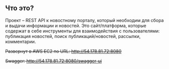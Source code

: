## Что это?
Проект – REST API к новостному порталу, который необходим для 
сбора и выдачи информации и новостей. Это сайт/платформа, которые 
содержат в себе инструменты для взаимодействия с пользователями: 
публикация новостей, поиск публикаций/новостей, рассылки, комментарии.

~~Развернут в AWS EC2 по URL: http://54.178.81.72:8080~~

~~Swagger: http://54.178.81.72:8080/swagger-ui~~
